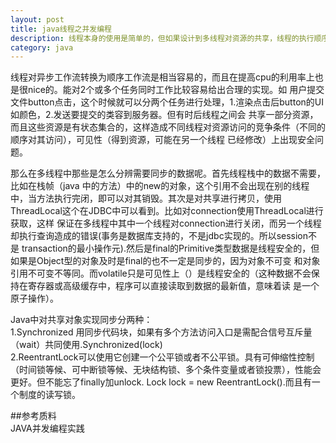 ```yaml
---
layout: post
title: java线程之并发编程
description: 线程本身的使用是简单的，但如果设计到多线程对资源的共享，线程的执行顺序（公平性），那么线程的安全就可能出现漏洞。
category: java
---
```

	
线程对异步工作流转换为顺序工作流是相当容易的，而且在提高cpu的利用率上也是很nice的。能对2个或多个任务同时工作比较容易给出合理的实现。如
用户提交文件button点击，这个时候就可以分两个任务进行处理，1.渲染点击后button的UI如颜色，2.发送要提交的类容到服务器。但有时后线程之间会
共享一部分资源，而且这些资源是有状态集合的，这样造成不同线程对资源访问的竞争条件（不同的顺序对其访问），可见性（得到资源，可能在另一个线程
已经修改）上出现安全问题。  
	
那么在多线程中那些是怎么分辨需要同步的数据呢。首先线程栈中的数据不需要，比如在栈帧（java 中的方法）中的new的对象，这个引用不会出现在别的线程
中，当方法执行完闭，即可以对其销毁。其次是对共享进行拷贝，使用ThreadLocal这个在JDBC中可以看到。比如对connection使用ThreadLocal进行获取，这样
保证在多线程中其中一个线程对connection进行关闭，而另一个线程却执行查询造成的错误(事务是数据库支持的，不是jdbc实现的。所以session不是
transaction的最小操作元).然后是final的Primitive类型数据是线程安全的，但如果是Object型的对象及时是final的也不一定是同步的，因为对象不可变
和对象引用不可变不等同。而volatile只是可见性上（）是线程安全的（这种数据不会保持在寄存器或高级缓存中，程序可以直接读取到数据的最新值，意味着读
是一个原子操作）。  

Java中对共享对象实现同步分两种：  
1.Synchronized 用同步代码块，如果有多个方法访问入口是需配合信号互斥量（wait）共同使用.Synchronized(lock)  
2.ReentrantLock可以使用它创建一个公平锁或者不公平锁。具有可伸缩性控制（时间锁等候、可中断锁等候、无块结构锁、多个条件变量或者锁投票），性能会更好。但不能忘了finally加unlock. Lock lock = new ReentrantLock().而且有一个制度的读写锁。  

##参考质料  
JAVA并发编程实践  




